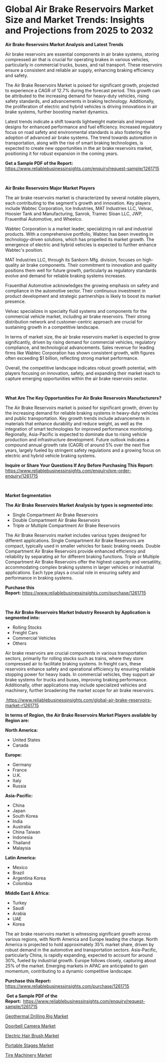 <p><h1>Global Air Brake Reservoirs Market Size and Market Trends: Insights and Projections from 2025 to 2032</h1></p><p><strong>Air Brake Reservoirs Market Analysis and Latest Trends</strong></p>
<p><p>Air brake reservoirs are essential components in air brake systems, storing compressed air that is crucial for operating brakes in various vehicles, particularly in commercial trucks, buses, and rail transport. These reservoirs ensure a consistent and reliable air supply, enhancing braking efficiency and safety.</p><p>The Air Brake Reservoirs Market is poised for significant growth, projected to experience a CAGR of 12.7% during the forecast period. This growth can be attributed to the increasing demand for heavy-duty vehicles, rising safety standards, and advancements in braking technology. Additionally, the proliferation of electric and hybrid vehicles is driving innovations in air brake systems, further boosting market dynamics.</p><p>Latest trends indicate a shift towards lightweight materials and improved designs for enhanced performance and fuel efficiency. Increased regulatory focus on road safety and environmental standards is also fostering the adoption of advanced air brake systems. The trend towards automation in transportation, along with the rise of smart braking technologies, is expected to create new opportunities in the air brake reservoirs market, positioning it for robust expansion in the coming years.</p></p>
<p><strong>Get a Sample PDF of the Report:&nbsp;</strong> <a href="https://www.reliablebusinessinsights.com/enquiry/request-sample/1261715?utm_campaign=116&utm_medium=2&utm_source=Github&utm_content=ia&utm_term=17022025&utm_id=air-brake-reservoirs">https://www.reliablebusinessinsights.com/enquiry/request-sample/1261715</a></p>
<p>&nbsp;</p>
<p><strong>Air Brake Reservoirs Major Market Players</strong></p>
<p><p>The air brake reservoirs market is characterized by several notable players, each contributing to the segment's growth and innovation. Key players include Wabtec Corporation, Ice Industries, MAT Industries LLC, Velvac, Hoosier Tank and Manufacturing, Sanrok, Tramec Sloan LLC, JWP, Frauenthal Automotive, and Wheelco.</p><p>Wabtec Corporation is a market leader, specializing in rail and industrial products. With a comprehensive portfolio, Wabtec has been investing in technology-driven solutions, which has propelled its market growth. The emergence of electric and hybrid vehicles is expected to further enhance Wabtec's position.</p><p>MAT Industries LLC, through its Sanborn Mfg. division, focuses on high-quality air brake components. Their commitment to innovation and quality positions them well for future growth, particularly as regulatory standards evolve and demand for reliable braking systems increases.</p><p>Frauenthal Automotive acknowledges the growing emphasis on safety and compliance in the automotive sector. Their continuous investment in product development and strategic partnerships is likely to boost its market presence.</p><p>Velvac specializes in specialty fluid systems and components for the commercial vehicle market, including air brake reservoirs. Their strong distribution network and customer-centric approach are crucial for sustaining growth in a competitive landscape.</p><p>In terms of market size, the air brake reservoirs market is expected to grow significantly, driven by rising demand for commercial vehicles, regulatory compliance, and technological advancements. Sales revenue for leading firms like Wabtec Corporation has shown consistent growth, with figures often exceeding $1 billion, reflecting strong market performance.</p><p>Overall, the competitive landscape indicates robust growth potential, with players focusing on innovation, safety, and expanding their market reach to capture emerging opportunities within the air brake reservoirs sector.</p></p>
<p>&nbsp;</p>
<p><strong>What Are The Key Opportunities For Air Brake Reservoirs Manufacturers?</strong></p>
<p><p>The Air Brake Reservoirs market is poised for significant growth, driven by the increasing demand for reliable braking systems in heavy-duty vehicles and public transportation. Key growth trends include advancements in materials that enhance durability and reduce weight, as well as the integration of smart technologies for improved performance monitoring. Regionally, Asia-Pacific is expected to dominate due to rising vehicle production and infrastructure development. Future outlook indicates a compound annual growth rate (CAGR) of around 5% over the next five years, largely fueled by stringent safety regulations and a growing focus on electric and hybrid vehicle braking systems.</p></p>
<p><strong>Inquire or Share Your Questions If Any Before Purchasing This Report:</strong> <a href="https://www.reliablebusinessinsights.com/enquiry/pre-order-enquiry/1261715?utm_campaign=116&utm_medium=2&utm_source=Github&utm_content=ia&utm_term=17022025&utm_id=air-brake-reservoirs">https://www.reliablebusinessinsights.com/enquiry/pre-order-enquiry/1261715</a></p>
<p>&nbsp;</p>
<p><strong>Market Segmentation</strong></p>
<p><strong>The Air Brake Reservoirs Market Analysis by types is segmented into:</strong></p>
<p><ul><li>Single Compartment Air Brake Reservoirs</li><li>Double Compartment Air Brake Reservoirs</li><li>Triple or Multiple Compartment Air Brake Reservoirs</li></ul></p>
<p><p>The Air Brake Reservoirs market includes various types designed for different applications. Single Compartment Air Brake Reservoirs are compact, typically used in smaller vehicles for basic braking needs. Double Compartment Air Brake Reservoirs provide enhanced efficiency and reliability by separating air for different braking functions. Triple or Multiple Compartment Air Brake Reservoirs offer the highest capacity and versatility, accommodating complex braking systems in larger vehicles or industrial applications. Each type plays a crucial role in ensuring safety and performance in braking systems.</p></p>
<p><strong>Purchase this Report:&nbsp;</strong><a href="https://www.reliablebusinessinsights.com/purchase/1261715?utm_campaign=116&utm_medium=2&utm_source=Github&utm_content=ia&utm_term=17022025&utm_id=air-brake-reservoirs">https://www.reliablebusinessinsights.com/purchase/1261715</a></p>
<p>&nbsp;</p>
<p><strong>The Air Brake Reservoirs Market Industry Research by Application is segmented into:</strong></p>
<p><ul><li>Rolling Stocks</li><li>Freight Cars</li><li>Commercial Vehicles</li><li>Others</li></ul></p>
<p><p>Air brake reservoirs are crucial components in various transportation sectors, primarily for rolling stocks such as trains, where they store compressed air to facilitate braking systems. In freight cars, these reservoirs enhance safety and operational efficiency by ensuring reliable stopping power for heavy loads. In commercial vehicles, they support air brake systems for trucks and buses, improving braking performance. Additionally, other applications may include specialized vehicles and machinery, further broadening the market scope for air brake reservoirs.</p></p>
<p><a href="https://www.reliablebusinessinsights.com/global-air-brake-reservoirs-market-r1261715?utm_campaign=116&utm_medium=2&utm_source=Github&utm_content=ia&utm_term=17022025&utm_id=air-brake-reservoirs">&nbsp;https://www.reliablebusinessinsights.com/global-air-brake-reservoirs-market-r1261715</a></p>
<p><strong>In terms of Region, the Air Brake Reservoirs Market Players available by Region are:</strong></p>
<p>
    <p> <strong> North America: </strong>
        <ul>
            <li>United States</li>
            <li>Canada</li>
        </ul>
        </p> 
    <p> <strong> Europe: </strong>
        <ul>
            <li>Germany</li>
            <li>France</li>
            <li>U.K.</li>
            <li>Italy</li>
            <li>Russia</li>
        </ul>
        </p> 
    <p> <strong> Asia-Pacific: </strong>
        <ul>
            <li>China</li>
            <li>Japan</li>
            <li>South Korea</li>
            <li>India</li>
            <li>Australia</li>
            <li>China Taiwan</li>
            <li>Indonesia</li>
            <li>Thailand</li>
            <li>Malaysia</li>
        </ul>
        </p> 
    <p> <strong> Latin America: </strong>
        <ul>
            <li>Mexico</li>
            <li>Brazil</li>
            <li>Argentina Korea</li>
            <li>Colombia</li>
        </ul>
        </p> 
    <p> <strong> Middle East & Africa: </strong>
        <ul>
            <li>Turkey</li>
            <li>Saudi</li>
            <li>Arabia</li>
            <li>UAE</li>
            <li>Korea</li>
        </ul>
    </p>
    </p>
<p><p>The air brake reservoirs market is witnessing significant growth across various regions, with North America and Europe leading the charge. North America is projected to hold approximately 35% market share, driven by robust demand in the automotive and transportation sectors. Asia-Pacific, particularly China, is rapidly expanding, expected to account for around 30%, fueled by industrial growth. Europe follows closely, capturing about 25% of the market. Emerging markets in APAC are anticipated to gain momentum, contributing to a dynamic competitive landscape.</p></p>
<p><strong>Purchase this Report: </strong><a href="https://www.reliablebusinessinsights.com/purchase/1261715?utm_campaign=116&utm_medium=2&utm_source=Github&utm_content=ia&utm_term=17022025&utm_id=air-brake-reservoirs">https://www.reliablebusinessinsights.com/purchase/1261715</a></p>
<p>&nbsp;<strong>Get a Sample PDF of the Report:&nbsp;&nbsp;</strong><a href="https://www.reliablebusinessinsights.com/enquiry/request-sample/1261715?utm_campaign=116&utm_medium=2&utm_source=Github&utm_content=ia&utm_term=17022025&utm_id=air-brake-reservoirs">https://www.reliablebusinessinsights.com/enquiry/request-sample/1261715</a></p>
<p><strong></strong></p>
<p><p><a href="https://github.com/lateshab69/Market-Research-Report-List-1/blob/main/geothermal-drilling-rig-market.md?utm_campaign=116&utm_medium=2&utm_source=Github&utm_content=ia&utm_term=17022025&utm_id=air-brake-reservoirs">Geothermal Drilling Rig Market</a></p><p><a href="https://github.com/chongseney974/Market-Research-Report-List-1/blob/main/doorbell-camera-market.md?utm_campaign=116&utm_medium=2&utm_source=Github&utm_content=ia&utm_term=17022025&utm_id=air-brake-reservoirs">Doorbell Camera Market</a></p><p><a href="https://github.com/hedbomkrahe/Market-Research-Report-List-1/blob/main/electric-hair-brush-market.md?utm_campaign=116&utm_medium=2&utm_source=Github&utm_content=ia&utm_term=17022025&utm_id=air-brake-reservoirs">Electric Hair Brush Market</a></p><p><a href="https://github.com/nkbaroga/Market-Research-Report-List-1/blob/main/portable-stages-market.md?utm_campaign=116&utm_medium=2&utm_source=Github&utm_content=ia&utm_term=17022025&utm_id=air-brake-reservoirs">Portable Stages Market</a></p><p><a href="https://github.com/elvutedipela/Market-Research-Report-List-1/blob/main/tire-machinery-market.md?utm_campaign=116&utm_medium=2&utm_source=Github&utm_content=ia&utm_term=17022025&utm_id=air-brake-reservoirs">Tire Machinery Market</a></p></p>